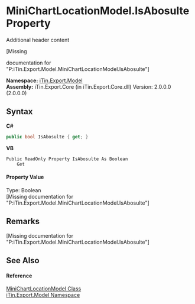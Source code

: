 # MiniChartLocationModel.IsAbosulte Property 
Additional header content 

\[Missing <summary> documentation for "P:iTin.Export.Model.MiniChartLocationModel.IsAbosulte"\]

**Namespace:**&nbsp;<a href="N_iTin_Export_Model">iTin.Export.Model</a><br />**Assembly:**&nbsp;iTin.Export.Core (in iTin.Export.Core.dll) Version: 2.0.0.0 (2.0.0.0)

## Syntax

**C#**<br />
``` C#
public bool IsAbosulte { get; }
```

**VB**<br />
``` VB
Public ReadOnly Property IsAbosulte As Boolean
	Get
```


#### Property Value
Type: Boolean<br />\[Missing <value> documentation for "P:iTin.Export.Model.MiniChartLocationModel.IsAbosulte"\]

## Remarks
\[Missing <remarks> documentation for "P:iTin.Export.Model.MiniChartLocationModel.IsAbosulte"\]

## See Also


#### Reference
<a href="T_iTin_Export_Model_MiniChartLocationModel">MiniChartLocationModel Class</a><br /><a href="N_iTin_Export_Model">iTin.Export.Model Namespace</a><br />